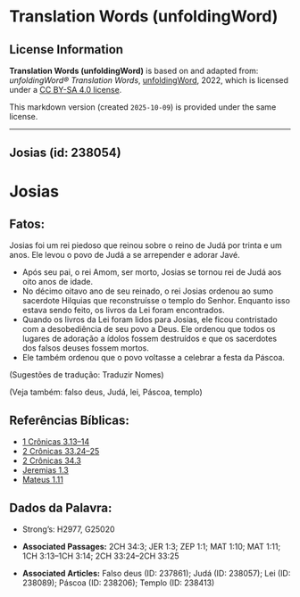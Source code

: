 # Translation Words (unfoldingWord)

## License Information

**Translation Words (unfoldingWord)** is based on and adapted from: _unfoldingWord® Translation Words_, [unfoldingWord](https://unfoldingword.org/utw), 2022, which is licensed under a [CC BY-SA 4.0 license](https://creativecommons.org/licenses/by-sa/4.0/legalcode.en).

This markdown version (created `2025-10-09`) is provided under the same license.



--------------------------------

## Josias (id: 238054)

Josias
======

Fatos:
------

Josias foi um rei piedoso que reinou sobre o reino de Judá por trinta e um anos. Ele levou o povo de Judá a se arrepender e adorar Javé.

* Após seu pai, o rei Amom, ser morto, Josias se tornou rei de Judá aos oito anos de idade.
* No décimo oitavo ano de seu reinado, o rei Josias ordenou ao sumo sacerdote Hilquias que reconstruísse o templo do Senhor. Enquanto isso estava sendo feito, os livros da Lei foram encontrados.
* Quando os livros da Lei foram lidos para Josias, ele ficou contristado com a desobediência de seu povo a Deus. Ele ordenou que todos os lugares de adoração a ídolos fossem destruídos e que os sacerdotes dos falsos deuses fossem mortos.
* Ele também ordenou que o povo voltasse a celebrar a festa da Páscoa.

(Sugestões de tradução: Traduzir Nomes)

(Veja também: falso deus, Judá, lei, Páscoa, templo)

Referências Bíblicas:
---------------------

* [1 Crônicas 3\.13–14](https://ref.ly/1Chr3:13-1Chr3:14)
* [2 Crônicas 33\.24–25](https://ref.ly/2Chr33:24-2Chr33:25)
* [2 Crônicas 34\.3](https://ref.ly/2Chr34:3)
* [Jeremias 1\.3](https://ref.ly/Jer1:3)
* [Mateus 1\.11](https://ref.ly/Matt1:11)

Dados da Palavra:
-----------------

* Strong’s: H2977, G25020

* **Associated Passages:** 2CH 34:3; JER 1:3; ZEP 1:1; MAT 1:10; MAT 1:11; 1CH 3:13–1CH 3:14; 2CH 33:24–2CH 33:25
* **Associated Articles:** Falso deus (ID: 237861); Judá (ID: 238057); Lei (ID: 238089); Páscoa (ID: 238206); Templo (ID: 238413)

